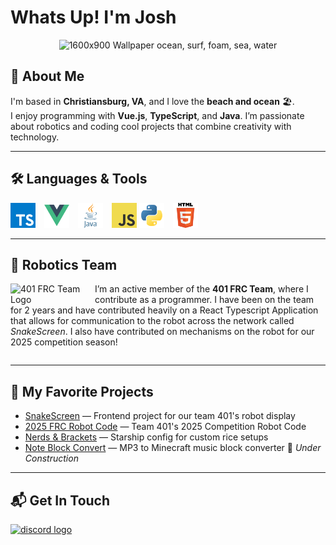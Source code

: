 # Whats Up! I'm Josh

<!--<p align="center">
  <img src="https://github.com/user-attachments/assets/f251f374-2e3e-4b1d-89de-f7c7f6917657" alt="Ocean Wave Gif" width="525" />
</p>
-->
<p align="center">
<img src="https://images.wallpaperscraft.com/image/single/ocean_surf_foam_117846_1600x900.jpg" alt="1600x900 Wallpaper ocean, surf, foam, sea, water" width="600"/>
</p>

## 🌊 About Me  
I'm based in **Christiansburg, VA**, and I love the **beach and ocean** 🏖️.  
I enjoy programming with **Vue.js**, **TypeScript**, and **Java**. I’m passionate about robotics and coding cool projects that combine creativity with technology.

---

## 🛠️ Languages & Tools  

<p>
  <img src="https://raw.githubusercontent.com/github/explore/main/topics/typescript/typescript.png" alt="TypeScript" width="40" height="40" style="margin-right:10px" />
  <img src="https://raw.githubusercontent.com/github/explore/main/topics/vue/vue.png" alt="Vue.js" width="40" height="40" style="margin-right:10px" />
  <img src="https://raw.githubusercontent.com/github/explore/main/topics/java/java.png" alt="Java" width="40" height="40" style="margin-right:10px" />
  <img src="https://raw.githubusercontent.com/github/explore/main/topics/javascript/javascript.png" alt="JavaScript" width="40" height="40"  />
  <img src="https://raw.githubusercontent.com/github/explore/main/topics/python/python.png" alt="Python" width="40" height="40" style="margin-right:10px" />
  <img src="https://raw.githubusercontent.com/github/explore/main/topics/html/html.png" alt="HTML" width="40" height="40" style="margin-right:10px" />
</p>

---

## 🤖 Robotics Team

<a href="https://github.com/team401" target="_blank">
  <img src="https://avatars.githubusercontent.com/u/13888392?s=200&v=4" alt="401 FRC Team Logo" width="120" style="float:left; margin-right:15px;" />
</a>

I’m an active member of the **401 FRC Team**, where I contribute as a programmer. I have been on the team for 2 years and have contributed heavily on a React Typescript Application that allows for communication to the robot across the network called *SnakeScreen*. I also have contributed on mechanisms on the robot for our 2025 competition season!

<div style="clear:both;"></div>

---

## 🐙 My Favorite Projects

- [SnakeScreen](https://github.com/team401/snakescreen) — Frontend project for our team 401's robot display  
- [2025 FRC Robot Code](https://github.com/team401/2025-Robot-Code) — Team 401's 2025 Competition Robot Code  
- [Nerds & Brackets](https://github.com/j0shuaS/nerds-and-brackets) — Starship config for custom rice setups  
- [Note Block Convert](https://github.com/j0shuaS/NoteBlockConvert) — MP3 to Minecraft music block converter 🚧 *Under Construction*


---

## 📬 Get In Touch

<a href="https://discord.com/users/802232572297085059" target="_blank">
  <img src="https://img.shields.io/static/v1?message=Discord&logo=discord&label=&color=7289DA&logoColor=white&labelColor=&style=for-the-badge" height="35" alt="discord logo" />
</a>
